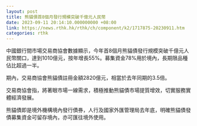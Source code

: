 ```yaml
---
layout: post
title: 熊貓債首8個月發行規模突破千億元人民幣
date: 2023-09-11 20:14:10.000000000 +08:00
link: https://news.rthk.hk/rthk/ch/component/k2/1717875-20230911.htm
categories: rthk
---
```


中國銀行間市場交易商協會數據顯示，今年首8個月熊貓債發行規模突破千億元人民幣關口，達到1010億元，按年增長55%。募集資金78%用於境內，長期限品種佔比超過一半。

期內，交易商協會熊貓債註冊金額2820億元，相當於去年同期的3.5倍。

交易商協會指，將著眼市場一線需求，積極推動熊貓債市場提質增效，切實服務實體經濟發展。

熊貓債即是境外機構境內發行債券，人行及國家外匯管理局去年底，明確熊貓債發債募集資金可留存境內，亦可匯往境外使用。
